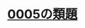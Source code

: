 # [0005の類題](https://github.com/tetsuo-41/leetcode/tree/main/blind75/medium/0005_longest_palindromic_substring)